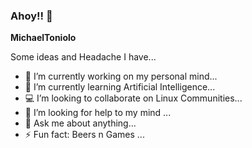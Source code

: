 
### Ahoy!! 👋

**MichaelToniolo**

Some ideas and Headache I have...

- 🧠 I’m currently working on my personal mind...
- 🌱 I’m currently learning Artificial Intelligence...
- 💻 I’m looking to collaborate on Linux Communities...
- 🤔 I’m looking for help to my mind ...
- 💬 Ask me about anything...
- ⚡ Fun fact: Beers n Games ...

